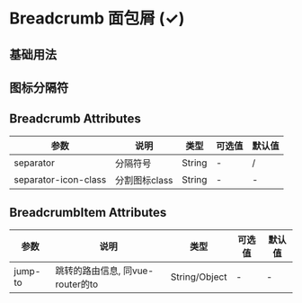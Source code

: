 # Breadcrumb 面包屑 (✓)

## 基础用法

<m-breadcrumb />

## 图标分隔符

<m-breadcrumb-icon />

## Breadcrumb Attributes

| 参数      | 说明          | 类型      | 可选值                           | 默认值  |
|---------- |-------------- |---------- |--------------------------------  |-------- |
| separator | 分隔符号 | String | - | / |
| separator-icon-class | 分割图标class | String | - | - |

## BreadcrumbItem Attributes

| 参数      | 说明          | 类型      | 可选值                           | 默认值  |
|---------- |-------------- |---------- |--------------------------------  |-------- |
| jump-to | 跳转的路由信息, 同vue-router的to | String/Object | - | - |